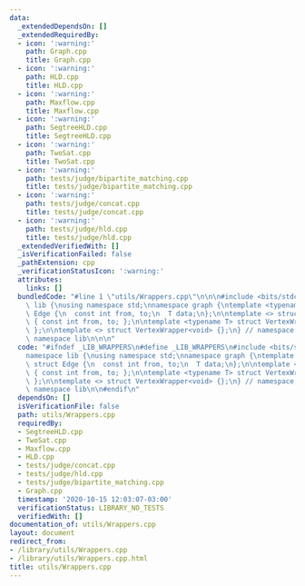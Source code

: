 ```yaml
---
data:
  _extendedDependsOn: []
  _extendedRequiredBy:
  - icon: ':warning:'
    path: Graph.cpp
    title: Graph.cpp
  - icon: ':warning:'
    path: HLD.cpp
    title: HLD.cpp
  - icon: ':warning:'
    path: Maxflow.cpp
    title: Maxflow.cpp
  - icon: ':warning:'
    path: SegtreeHLD.cpp
    title: SegtreeHLD.cpp
  - icon: ':warning:'
    path: TwoSat.cpp
    title: TwoSat.cpp
  - icon: ':warning:'
    path: tests/judge/bipartite_matching.cpp
    title: tests/judge/bipartite_matching.cpp
  - icon: ':warning:'
    path: tests/judge/concat.cpp
    title: tests/judge/concat.cpp
  - icon: ':warning:'
    path: tests/judge/hld.cpp
    title: tests/judge/hld.cpp
  _extendedVerifiedWith: []
  _isVerificationFailed: false
  _pathExtension: cpp
  _verificationStatusIcon: ':warning:'
  attributes:
    links: []
  bundledCode: "#line 1 \"utils/Wrappers.cpp\"\n\n\n#include <bits/stdc++.h>\n\nnamespace\
    \ lib {\nusing namespace std;\nnamespace graph {\ntemplate <typename T> struct\
    \ Edge {\n  const int from, to;\n  T data;\n};\n\ntemplate <> struct Edge<void>\
    \ { const int from, to; };\n\ntemplate <typename T> struct VertexWrapper { T data;\
    \ };\n\ntemplate <> struct VertexWrapper<void> {};\n} // namespace graph\n} //\
    \ namespace lib\n\n\n"
  code: "#ifndef _LIB_WRAPPERS\n#define _LIB_WRAPPERS\n#include <bits/stdc++.h>\n\n\
    namespace lib {\nusing namespace std;\nnamespace graph {\ntemplate <typename T>\
    \ struct Edge {\n  const int from, to;\n  T data;\n};\n\ntemplate <> struct Edge<void>\
    \ { const int from, to; };\n\ntemplate <typename T> struct VertexWrapper { T data;\
    \ };\n\ntemplate <> struct VertexWrapper<void> {};\n} // namespace graph\n} //\
    \ namespace lib\n\n#endif\n"
  dependsOn: []
  isVerificationFile: false
  path: utils/Wrappers.cpp
  requiredBy:
  - SegtreeHLD.cpp
  - TwoSat.cpp
  - Maxflow.cpp
  - HLD.cpp
  - tests/judge/concat.cpp
  - tests/judge/hld.cpp
  - tests/judge/bipartite_matching.cpp
  - Graph.cpp
  timestamp: '2020-10-15 12:03:07-03:00'
  verificationStatus: LIBRARY_NO_TESTS
  verifiedWith: []
documentation_of: utils/Wrappers.cpp
layout: document
redirect_from:
- /library/utils/Wrappers.cpp
- /library/utils/Wrappers.cpp.html
title: utils/Wrappers.cpp
---
```

